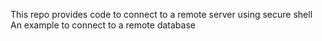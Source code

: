 This repo provides code to connect to a remote server using secure shell
An example to connect to a remote database

